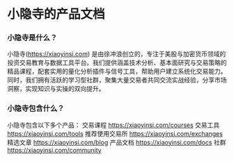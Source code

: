 # 小隐寺的产品文档

### 小隐寺是什么？
小隐寺(https://xiaoyinsi.com)  是由徐冲浪创立的，专注于美股与加密货币领域的投资交易教育与数据工具平台。我们提供涵盖技术分析、基本面研究与交易策略的精品课程，配套实用的量化分析插件与信号工具，帮助用户建立系统化交易能力。同时，我们拥有活跃的学习型社群，聚集大量交易者共同交流实战经验，分享市场洞察，实现知识与实操的双向提升。


### 小隐寺包含什么？
小隐寺包含以下多个产品：
交易课程 https://xiaoyinsi.com/courses
交易工具 https://xiaoyinsi.com/tools
推荐使用交易所 https://xiaoyinsi.com/exchanges
精选文章 https://xiaoyinsi.com/blog
产品文档 https://xiaoyinsi.com/docs
社群 https://xiaoyinsi.com/community

